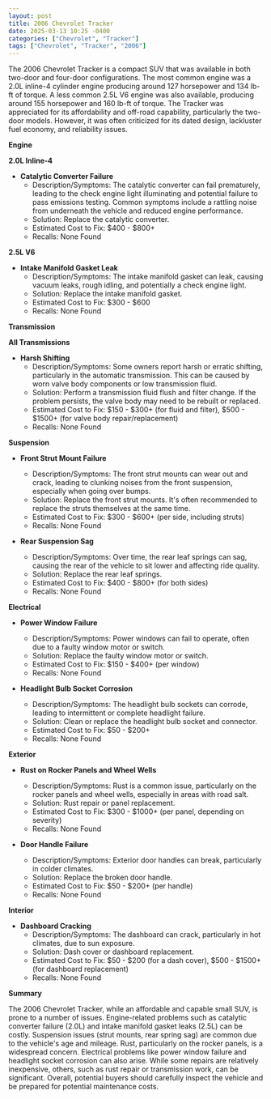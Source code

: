 ```yaml
---
layout: post
title: 2006 Chevrolet Tracker
date: 2025-03-13 10:25 -0400
categories: ["Chevrolet", "Tracker"]
tags: ["Chevrolet", "Tracker", "2006"]
---
```

The 2006 Chevrolet Tracker is a compact SUV that was available in both two-door and four-door configurations. The most common engine was a 2.0L inline-4 cylinder engine producing around 127 horsepower and 134 lb-ft of torque. A less common 2.5L V6 engine was also available, producing around 155 horsepower and 160 lb-ft of torque. The Tracker was appreciated for its affordability and off-road capability, particularly the two-door models. However, it was often criticized for its dated design, lackluster fuel economy, and reliability issues.

**Engine**

**2.0L Inline-4**

*   **Catalytic Converter Failure**
    *   Description/Symptoms: The catalytic converter can fail prematurely, leading to the check engine light illuminating and potential failure to pass emissions testing. Common symptoms include a rattling noise from underneath the vehicle and reduced engine performance.
    *   Solution: Replace the catalytic converter.
    *   Estimated Cost to Fix: $400 - $800+
    *   Recalls: None Found

**2.5L V6**

*   **Intake Manifold Gasket Leak**
    *   Description/Symptoms: The intake manifold gasket can leak, causing vacuum leaks, rough idling, and potentially a check engine light.
    *   Solution: Replace the intake manifold gasket.
    *   Estimated Cost to Fix: $300 - $600
    *   Recalls: None Found

**Transmission**

**All Transmissions**

*   **Harsh Shifting**
    *   Description/Symptoms: Some owners report harsh or erratic shifting, particularly in the automatic transmission. This can be caused by worn valve body components or low transmission fluid.
    *   Solution: Perform a transmission fluid flush and filter change. If the problem persists, the valve body may need to be rebuilt or replaced.
    *   Estimated Cost to Fix: $150 - $300+ (for fluid and filter), $500 - $1500+ (for valve body repair/replacement)
    *   Recalls: None Found

**Suspension**

*   **Front Strut Mount Failure**
    *   Description/Symptoms: The front strut mounts can wear out and crack, leading to clunking noises from the front suspension, especially when going over bumps.
    *   Solution: Replace the front strut mounts. It's often recommended to replace the struts themselves at the same time.
    *   Estimated Cost to Fix: $300 - $600+ (per side, including struts)
    *   Recalls: None Found

*   **Rear Suspension Sag**
    *   Description/Symptoms: Over time, the rear leaf springs can sag, causing the rear of the vehicle to sit lower and affecting ride quality.
    *   Solution: Replace the rear leaf springs.
    *   Estimated Cost to Fix: $400 - $800+ (for both sides)
    *   Recalls: None Found

**Electrical**

*   **Power Window Failure**
    *   Description/Symptoms: Power windows can fail to operate, often due to a faulty window motor or switch.
    *   Solution: Replace the faulty window motor or switch.
    *   Estimated Cost to Fix: $150 - $400+ (per window)
    *   Recalls: None Found

*   **Headlight Bulb Socket Corrosion**
    *   Description/Symptoms: The headlight bulb sockets can corrode, leading to intermittent or complete headlight failure.
    *   Solution: Clean or replace the headlight bulb socket and connector.
    *   Estimated Cost to Fix: $50 - $200+
    *   Recalls: None Found

**Exterior**

*   **Rust on Rocker Panels and Wheel Wells**
    *   Description/Symptoms: Rust is a common issue, particularly on the rocker panels and wheel wells, especially in areas with road salt.
    *   Solution: Rust repair or panel replacement.
    *   Estimated Cost to Fix: $300 - $1000+ (per panel, depending on severity)
    *   Recalls: None Found

*   **Door Handle Failure**
    *   Description/Symptoms: Exterior door handles can break, particularly in colder climates.
    *   Solution: Replace the broken door handle.
    *   Estimated Cost to Fix: $50 - $200+ (per handle)
    *   Recalls: None Found

**Interior**

*   **Dashboard Cracking**
    *   Description/Symptoms: The dashboard can crack, particularly in hot climates, due to sun exposure.
    *   Solution: Dash cover or dashboard replacement.
    *   Estimated Cost to Fix: $50 - $200 (for a dash cover), $500 - $1500+ (for dashboard replacement)
    *   Recalls: None Found

**Summary**

The 2006 Chevrolet Tracker, while an affordable and capable small SUV, is prone to a number of issues. Engine-related problems such as catalytic converter failure (2.0L) and intake manifold gasket leaks (2.5L) can be costly. Suspension issues (strut mounts, rear spring sag) are common due to the vehicle's age and mileage. Rust, particularly on the rocker panels, is a widespread concern. Electrical problems like power window failure and headlight socket corrosion can also arise. While some repairs are relatively inexpensive, others, such as rust repair or transmission work, can be significant. Overall, potential buyers should carefully inspect the vehicle and be prepared for potential maintenance costs.

